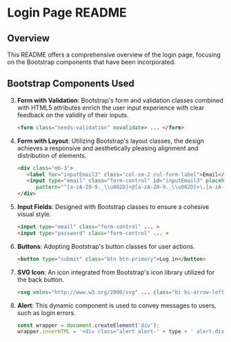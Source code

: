 # Login Page README

## Overview

This README offers a comprehensive overview of the login page, focusing on the Bootstrap components that have been incorporated.

## Bootstrap Components Used

3. **Form with Validation**: Bootstrap's form and validation classes combined with HTML5 attributes enrich the user input experience with clear feedback on the validity of their inputs.
   ```html
   <form class="needs-validation" novalidate> ... </form>
   ```

4. **Form with  Layout**: Utilizing Bootstrap's layout classes, the design achieves a responsive and aesthetically pleasing alignment and distribution of elements.
   ```html
   <div class="mb-3">
      <label for="inputEmail3" class="col-sm-2 col-form-label">Email</label>
      <input type="email" class="form-control" id="inputEmail3" placeholder="xxx@xx.xxx" required
         pattern="^[a-zA-Z0-9._\\u002D]+@[a-zA-Z0-9._\\u002D]+\.[a-zA-Z]+">
   </div>
   ```

5. **Input Fields**: Designed with Bootstrap classes to ensure a cohesive visual style.
   ```html
   <input type="email" class="form-control" ... >
   <input type="password" class="form-control" ... >
   ```

6. **Buttons**: Adopting Bootstrap's button classes for user actions.
   ```html
   <button type="submit" class="btn btn-primary">Log in</button>
   ```

7. **SVG Icon**: An icon integrated from Bootstrap's icon library utilized for the back button.
   ```html
   <svg xmlns="http://www.w3.org/2000/svg" ... class="bi bi-arrow-left-short" ... ></svg>
   ```

8. **Alert**: This dynamic component is used to convey messages to users, such as login errors.
   ```javascript
   const wrapper = document.createElement('div');
   wrapper.innerHTML = '<div class="alert alert-' + type + ' alert-dismissible" role="alert">...</div>';
   ```
